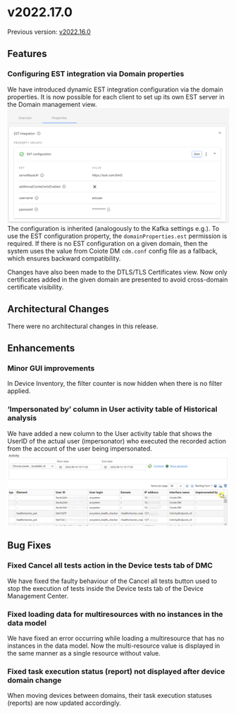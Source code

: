 # v2022.17.0

Previous version: [v2022.16.0](v2022.16.0.md)

## Features

### Configuring EST integration via **Domain properties**

We have introduced dynamic EST integration configuration via the domain properties.
It is now possible for each client to set up its own EST server in the Domain management view.
![EST integration config](images/est_properties.png "EST integration config")
The configuration is inherited (analogously to the Kafka settings e.g.). To use the EST configuration property, the `domainProperties.est` permission is required.
If there is no EST configuration on a given domain, then the system uses the value from Coiote DM `cdm.conf` config file as a fallback, which ensures backward compatibility.

Changes have also been made to the DTLS/TLS Certificates view. Now only certificates added in the given domain are presented to avoid cross-domain certificate visibility.

## Architectural Changes
There were no architectural changes in this release.

## Enhancements

### Minor GUI improvements
In Device Inventory, the filter counter is now hidden when there is no filter applied.

### ‘Impersonated by’ column in User activity table of Historical analysis

We have added a new column to the User activity table that shows the UserID of the actual user (impersonator) who executed the recorded action from the account of the user being impersonated.
!['Impersonated by' column](images/impersonated_by.png "'Impersonated by' column")

## Bug Fixes

### Fixed Cancel all tests action in the Device tests tab of DMC
We have fixed the faulty behaviour of the Cancel all tests button used to stop the execution of tests inside the Device tests tab of the Device Management Center.

### Fixed loading data for multiresources with no instances in the data model
We have fixed an error occurring while loading a multiresource that has no instances in the data model. Now the multi-resource value is displayed in the same manner as a single resource without value.

### Fixed task execution status (report) not displayed after device domain change
When moving devices between domains, their task execution statuses (reports) are now updated accordingly.
